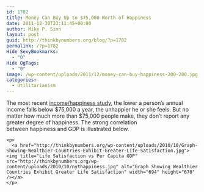 ```yaml
---
id: 1782
title: Money Can Buy Up to $75,000 Worth of Happiness
date: 2011-12-30T23:11:45+00:00
author: Mike P. Sinn
layout: post
guid: http://thinkbynumbers.org/blog/?p=1782
permalink: /?p=1782
Hide SexyBookmarks:
  - "0"
Hide OgTags:
  - "0"
image: /wp-content/uploads/2011/12/money-can-buy-happiness-200-200.jpg
categories:
  - Utilitarianism
---
```

<div>
  <div>
  </div>
  
  <p>
    The most recent <a href="http://www.time.com/time/magazine/article/0,9171,2019628,00.html">income/happiness study</a>, the lower a person&#8217;s annual income falls below $75,000 a year, the unhappier he or she feels. But no matter how much more than $75,000 people make, they don&#8217;t report any greater degree of happiness. The strong correlation between happiness and GDP is illustrated below.</div> 
    
    <p>
      <a href="http://thinkbynumbers.org/wp-content/uploads/2010/10/Graph-Showing-Wealthier-Countries-Exhibit-Greater-Life-Satisfaction.jpg"><img title="Life Satisfaction vs Per Capita GDP" src="http://thinkbynumbers.org/wp-content/uploads/2010/10/nythappiness.jpg" alt="Graph Showing Wealthier Countries Exhibit Greater Life Satisfaction" width="694" height="670" /></a>
    </p>